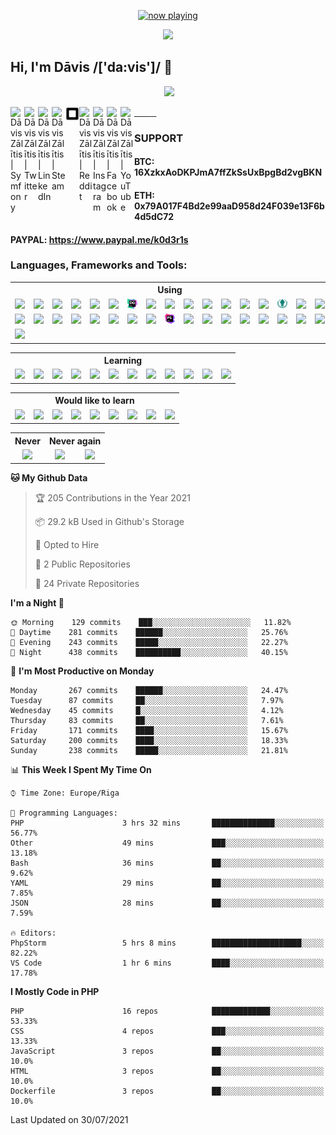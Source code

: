 <p align="center">
  <a href="https://last.fm/user/k0d3r1s" target="_blank"><img src="https://spotify.source.lv/view?uid=9d2gn8vajmgxg5vb7ow13d730&cover_image=false" alt="now playing"></a>
</p>

<p align="center">
  <a href="https://github.com/vairogs"><img src="https://avatars0.githubusercontent.com/u/44346553?s=84&v=4"></a><br>
</p>

## Hi, I'm Dāvis /['da:vis']/ 👋

<p align="center">
  <a href="https://api.eu.badgr.io/public/assertions/KZVfqz0sS52LQ0q0-sYR2w"><img height="100" src="https://media.eu.badgr.com/uploads/badges/7fba883935c1e63a98123376f2da2e2d74022108c5205c6d7de8d03aab26e5d4.png"></a><br>
</p>

<a href="https://connect.symfony.com/profile/k0d3r1s">
  <img align="left" alt="Dāvis Zālītis | Symfony" width="22px" src="https://cdn.jsdelivr.net/npm/simple-icons@v3/icons/symfony.svg" />
</a>
<a href="https://twitter.com/k0d3r1s">
  <img align="left" alt="Dāvis Zālītis | Twitter" width="22px" src="https://cdn.jsdelivr.net/npm/simple-icons@v3/icons/twitter.svg" />
</a>
<a href="https://www.linkedin.com/in/davis-zalitis">
  <img align="left" alt="Dāvis Zālītis | LinkedIn" width="22px" src="https://cdn.jsdelivr.net/npm/simple-icons@v3/icons/linkedin.svg" />
</a>
<a href="https://steamcommunity.com/id/ozo2003">
  <img align="left" alt="Dāvis Zālītis | Steam" width="22px" src="https://cdn.jsdelivr.net/npm/simple-icons@v3/icons/steam.svg" />
</a>
<a href="https://www.steamgifts.com/user/ozo2003">
  <img align="left" alt="Dāvis Zālītis | SteamGifts" width="22px" src="https://raw.githubusercontent.com/k0d3r1s/k0d3r1s/master/assets/images/steamgifts.svg" />
</a>
<a href="https://www.reddit.com/user/k0d3r1s">
  <img align="left" alt="Dāvis Zālītis | Reddit" width="22px" src="https://cdn.jsdelivr.net/npm/simple-icons@v3/icons/reddit.svg" />
</a>
<a href="https://www.instagram.com/asatrunord">
  <img align="left" alt="Dāvis Zālītis | Instagram" width="22px" src="https://cdn.jsdelivr.net/npm/simple-icons@v3/icons/instagram.svg" />
</a>
<a href="https://www.facebook.com/davis.zalitis">
  <img align="left" alt="Dāvis Zālītis | Facebook" width="22px" src="https://cdn.jsdelivr.net/npm/simple-icons@v3/icons/facebook.svg" />
</a>
<a href="https://www.youtube.com/channel/UCfd2i-4AAvnRe2hIdig6AUw">
  <img align="left" alt="Dāvis Zālītis | YouTube" width="22px" src="https://cdn.jsdelivr.net/npm/simple-icons@v3/icons/youtube.svg" />
</a>
<br/>

### **SUPPORT**  
#### BTC: 16XzkxAoDKPJmA7ffZkSsUxBpgBd2vgBKN
#### ETH: 0x79A017F4Bd2e99aaD958d24F039e13F6b4d5dC72
#### PAYPAL: https://www.paypal.me/k0d3r1s

### **Languages, Frameworks and Tools:**
<table>
  <tr>
    <th colspan="17">Using</td>
  </tr>
  <tr>
    <td align="center"><img width="22px" src="https://cdn.jsdelivr.net/npm/simple-icons@v3/icons/apache.svg" /></td>
    <td align="center"><img width="22px" src="https://cdn.jsdelivr.net/npm/simple-icons@v3/icons/bootstrap.svg" /></td>
    <td align="center"><img width="22px" src="https://cdn.jsdelivr.net/npm/simple-icons@v3/icons/centos.svg" /></td>
    <td align="center"><img width="22px" src="https://cdn.jsdelivr.net/npm/simple-icons@v3/icons/cloudflare.svg" /></td>
    <td align="center"><img width="22px" src="https://cdn.jsdelivr.net/npm/simple-icons@v3/icons/composer.svg" /></td>
    <td align="center"><img width="22px" src="https://cdn.jsdelivr.net/npm/simple-icons@v3/icons/css3.svg" /></td>
    <td align="center"><img width="22px" src="https://raw.githubusercontent.com/k0d3r1s/k0d3r1s/master/assets/images/datagrip.svg" /></td>
    <td align="center"><img width="22px" src="https://www.debian.org/logos/openlogo-nd.svg" /></td>
    <td align="center"><img width="22px" src="https://img.icons8.com/color/48/000000/docker.png" /></td>
    <td align="center"><img width="22px" src="https://cdn.jsdelivr.net/npm/simple-icons@v3/icons/elasticsearch.svg" /></td>
    <td align="center"><img width="22px" src="https://cdn.jsdelivr.net/npm/simple-icons@v3/icons/fontawesome.svg" /></td>
    <td align="center"><img width="22px" src="https://cdn.jsdelivr.net/npm/simple-icons@v3/icons/git.svg" /></td>
    <td align="center"><img width="22px" src="https://cdn.jsdelivr.net/npm/simple-icons@v3/icons/github.svg" /></td>
    <td align="center"><img width="22px" src="https://cdn.jsdelivr.net/npm/simple-icons@v3/icons/gitlab.svg" /></td>
    <td align="center"><img width="22px" src="https://raw.githubusercontent.com/k0d3r1s/k0d3r1s/master/assets/images/gitkraken.svg" /></td>
    <td align="center"><img width="22px" src="https://cdn.jsdelivr.net/npm/simple-icons@v3/icons/html5.svg" /></td>
    <td align="center"><img width="22px" src="https://cdn.jsdelivr.net/npm/simple-icons@v3/icons/javascript.svg" /></td>
  </tr>
  <tr>
    <td align="center"><img width="22px" src="https://cdn.jsdelivr.net/npm/simple-icons@v3/icons/jetbrains.svg" /></td>
    <td align="center"><img width="22px" src="https://cdn.jsdelivr.net/npm/simple-icons@v3/icons/jira.svg" /></td>
    <td align="center"><img width="22px" src="https://cdn.jsdelivr.net/npm/simple-icons@v3/icons/keepassxc.svg" /></td>
    <td align="center"><img width="22px" src="https://img.icons8.com/color/48/000000/linux.png" /></td>
    <td align="center"><img width="22px" src="https://cdn.jsdelivr.net/npm/simple-icons@v3/icons/microsoftteams.svg" /></td>
    <td align="center"><img width="22px" src="https://cdn.jsdelivr.net/npm/simple-icons@v3/icons/mysql.svg" /></td>
    <td align="center"><img width="22px" src="https://cdn.jsdelivr.net/npm/simple-icons@v3/icons/oracle.svg" /></td>
    <td align="center"><img width="22px" src="https://www.php.net/images/logos/new-php-logo.svg" /></td>
    <td align="center"><img width="22px" src="https://raw.githubusercontent.com/k0d3r1s/k0d3r1s/master/assets/images/phpstorm.svg" /></td>
    <td align="center"><img width="22px" src="https://cdn.jsdelivr.net/npm/simple-icons@v3/icons/postman.svg" /></td>
    <td align="center"><img width="22px" src="https://upload.wikimedia.org/wikipedia/commons/a/a1/PyCharm_Logo.svg" /></td>
    <td align="center"><img width="22px" src="https://cdn.jsdelivr.net/npm/simple-icons@v3/icons/python.svg" /></td>
    <td align="center"><img width="22px" src="https://cdn.jsdelivr.net/npm/simple-icons@v3/icons/redis.svg" /></td>
    <td align="center"><img width="22px" src="https://cdn.jsdelivr.net/npm/simple-icons@v3/icons/sass.svg" /></td>
    <td align="center"><img width="22px" src="https://cdn.jsdelivr.net/npm/simple-icons@v3/icons/sonarlint.svg" /></td>
    <td align="center"><img width="22px" src="https://cdn.jsdelivr.net/npm/simple-icons@v3/icons/symfony.svg" /></td>
    <td align="center"><img width="22px" src="https://cdn.jsdelivr.net/npm/simple-icons@v3/icons/vim.svg" /></td>
  </tr>
  <tr>
    <td align="center"><img width="22px" src="https://cdn.jsdelivr.net/npm/simple-icons@v3/icons/webpack.svg" /></td>
  </tr>
</table>

<table>
  <tr>
    <th colspan="17">Learning</td>
  </tr>
  <tr>
    <td align="center"><img width="22px" src="https://cdn.jsdelivr.net/npm/simple-icons@v3/icons/android.svg" /></td>
    <td align="center"><img width="22px" src="https://cdn.jsdelivr.net/npm/simple-icons@v3/icons/angular.svg" /></td>
    <td align="center"><img width="22px" src="https://cdn.jsdelivr.net/npm/simple-icons@v3/icons/css3.svg" /></td>
    <td align="center"><img width="22px" src="https://cdn.jsdelivr.net/npm/simple-icons@v3/icons/elasticsearch.svg" /></td>
    <td align="center"><img width="22px" src="https://cdn.jsdelivr.net/npm/simple-icons@v3/icons/html5.svg" /></td>
    <td align="center"><img width="22px" src="https://cdn.jsdelivr.net/npm/simple-icons@v3/icons/javascript.svg" /></td>
    <td align="center"><img width="22px" src="https://cdn.jsdelivr.net/npm/simple-icons@v3/icons/kotlin.svg" /></td>
    <td align="center"><img width="22px" src="https://cdn.jsdelivr.net/npm/simple-icons@v3/icons/node-dot-js.svg" /></td>
    <td align="center"><img width="22px" src="https://cdn.jsdelivr.net/npm/simple-icons@v3/icons/python.svg" /></td>
    <td align="center"><img width="22px" src="https://cdn.jsdelivr.net/npm/simple-icons@v3/icons/sass.svg" /></td>
    <td align="center"><img width="22px" src="https://cdn.jsdelivr.net/npm/simple-icons@v3/icons/typescript.svg" /></td>
    <td align="center"><img width="22px" src="https://cdn.jsdelivr.net/npm/simple-icons@v3/icons/webpack.svg" /></td>
  </tr>
</table>

<table>
  <tr>
    <th colspan="17">Would like to learn</td>
  </tr>
  <tr>
    <td align="center"><img width="22px" src="https://cdn.jsdelivr.net/npm/simple-icons@v3/icons/cplusplus.svg" /></td>
    <td align="center"><img width="22px" src="https://cdn.jsdelivr.net/npm/simple-icons@v3/icons/csharp.svg" /></td>
    <td align="center"><img width="22px" src="https://cdn.jsdelivr.net/npm/simple-icons@v3/icons/dart.svg" /></td>
    <td align="center"><img width="22px" src="https://cdn.jsdelivr.net/npm/simple-icons@v3/icons/flutter.svg" /></td>
    <td align="center"><img width="22px" src="https://cdn.jsdelivr.net/npm/simple-icons@v3/icons/go.svg" /></td>
    <td align="center"><img width="22px" src="https://cdn.jsdelivr.net/npm/simple-icons@v3/icons/kubernetes.svg" /></td>
    <td align="center"><img width="22px" src="https://cdn.jsdelivr.net/npm/simple-icons@v3/icons/materialdesign.svg" /></td>
    <td align="center"><img width="22px" src="https://cdn.jsdelivr.net/npm/simple-icons@v3/icons/react.svg" /></td>
    <td align="center"><img width="22px" src="https://cdn.jsdelivr.net/npm/simple-icons@v3/icons/vue-dot-js.svg" /></td>
  </tr>
</table>

<table>
  <tr>
    <th colspan="1">Never</td>
    <th colspan="2">Never again</td>
  </tr>
  <tr>
    <td align="center"><img width="22px" src="https://cdn.jsdelivr.net/npm/simple-icons@v3/icons/wordpress.svg" /></td>
    <td align="center"><img width="22px" src="https://cdn.jsdelivr.net/npm/simple-icons@v3/icons/drupal.svg" /></td>
    <td align="center"><img width="22px" src="https://cdn.jsdelivr.net/npm/simple-icons@v3/icons/windows.svg" /></td>
  </tr>
</table>


<!--START_SECTION:waka-->
**🐱 My Github Data** 

> 🏆 205 Contributions in the Year 2021
 > 
> 📦 29.2 kB Used in Github's Storage 
 > 
> 💼 Opted to Hire
 > 
> 📜 2 Public Repositories 
 > 
> 🔑 24 Private Repositories  
 > 
**I'm a Night 🦉** 

```text
🌞 Morning    129 commits    ███░░░░░░░░░░░░░░░░░░░░░░   11.82% 
🌆 Daytime    281 commits    ██████░░░░░░░░░░░░░░░░░░░   25.76% 
🌃 Evening    243 commits    █████░░░░░░░░░░░░░░░░░░░░   22.27% 
🌙 Night      438 commits    ██████████░░░░░░░░░░░░░░░   40.15%

```
📅 **I'm Most Productive on Monday** 

```text
Monday       267 commits    ██████░░░░░░░░░░░░░░░░░░░   24.47% 
Tuesday      87 commits     ██░░░░░░░░░░░░░░░░░░░░░░░   7.97% 
Wednesday    45 commits     █░░░░░░░░░░░░░░░░░░░░░░░░   4.12% 
Thursday     83 commits     ██░░░░░░░░░░░░░░░░░░░░░░░   7.61% 
Friday       171 commits    ████░░░░░░░░░░░░░░░░░░░░░   15.67% 
Saturday     200 commits    ████░░░░░░░░░░░░░░░░░░░░░   18.33% 
Sunday       238 commits    █████░░░░░░░░░░░░░░░░░░░░   21.81%

```


📊 **This Week I Spent My Time On** 

```text
⌚︎ Time Zone: Europe/Riga

💬 Programming Languages: 
PHP                      3 hrs 32 mins       ██████████████░░░░░░░░░░░   56.77% 
Other                    49 mins             ███░░░░░░░░░░░░░░░░░░░░░░   13.18% 
Bash                     36 mins             ██░░░░░░░░░░░░░░░░░░░░░░░   9.62% 
YAML                     29 mins             ██░░░░░░░░░░░░░░░░░░░░░░░   7.85% 
JSON                     28 mins             ██░░░░░░░░░░░░░░░░░░░░░░░   7.59%

🔥 Editors: 
PhpStorm                 5 hrs 8 mins        ████████████████████░░░░░   82.22% 
VS Code                  1 hr 6 mins         ████░░░░░░░░░░░░░░░░░░░░░   17.78%

```

**I Mostly Code in PHP** 

```text
PHP                      16 repos            █████████████░░░░░░░░░░░░   53.33% 
CSS                      4 repos             ███░░░░░░░░░░░░░░░░░░░░░░   13.33% 
JavaScript               3 repos             ██░░░░░░░░░░░░░░░░░░░░░░░   10.0% 
HTML                     3 repos             ██░░░░░░░░░░░░░░░░░░░░░░░   10.0% 
Dockerfile               3 repos             ██░░░░░░░░░░░░░░░░░░░░░░░   10.0%

```



 Last Updated on 30/07/2021
<!--END_SECTION:waka-->
